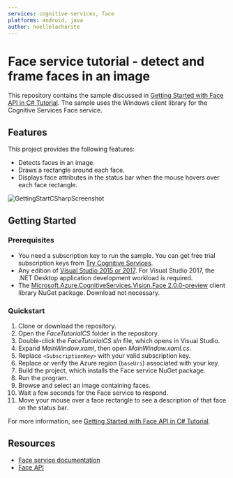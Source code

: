 ```yaml
---
services: cognitive-services, face
platforms: android, java
author: noellelacharite
---
```


# Face service tutorial - detect and frame faces in an image

This repository contains the sample discussed in [Getting Started with Face API in C# Tutorial](https://docs.microsoft.com/en-us/azure/cognitive-services/face/tutorials/faceapiincsharptutorial). The sample uses the Windows client library for the Cognitive Services Face service.

## Features

This project provides the following features:

* Detects faces in an image.
* Draws a rectangle around each face.
* Displays face attributes in the status bar when the mouse hovers over each face rectangle.

![GettingStartCSharpScreenshot](https://docs.microsoft.com/en-us/azure/cognitive-services/face/images/getting-started-cs-detected.png)

## Getting Started

### Prerequisites

- You need a subscription key to run the sample. You can get free trial subscription keys from [Try Cognitive Services](https://azure.microsoft.com/try/cognitive-services/?api=face-api).
- Any edition of [Visual Studio 2015 or 2017](https://www.visualstudio.com/downloads/). For Visual Studio 2017, the .NET Desktop application development workload is required.
- The [Microsoft.Azure.CognitiveServices.Vision.Face 2.0.0-preview](https://www.nuget.org/packages/Microsoft.Azure.CognitiveServices.Vision.Face/2.0.0-preview) client library NuGet package. Download not necessary.

### Quickstart

1. Clone or download the repository.
1. Open the *FaceTutorialCS* folder in the repository.
1. Double-click the *FaceTutorialCS.sln* file, which opens in Visual Studio.
1. Expand *MainWindow.xaml*, then open *MainWindow.xaml.cs*.
1. Replace `<SubscriptionKey>` with your valid subscription key.
1. Replace or verify the Azure region (`baseUri`) associated with your key.
1. Build the project, which installs the Face service NuGet package.
1. Run the program.
1. Browse and select an image containing faces.
1. Wait a few seconds for the Face service to respond.
1. Move your mouse over a face rectangle to see a description of that face on the status bar.

For more information, see [Getting Started with Face API in C# Tutorial](https://docs.microsoft.com/en-us/azure/cognitive-services/face/tutorials/faceapiincsharptutorial).

## Resources

- [Face service documentation](https://docs.microsoft.com/en-us/azure/cognitive-services/face/)
- [Face API](https://docs.microsoft.com/en-us/azure/cognitive-services/face/apireference)
